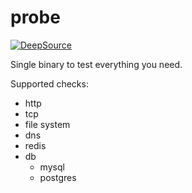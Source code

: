 # probe
[![DeepSource](https://deepsource.io/gh/IMMORTALxJO/ready.svg/?label=active+issues&show_trend=true&token=SaCVhzg7Sci39dpzTEGdpLsS)](https://deepsource.io/gh/IMMORTALxJO/ready/?ref=repository-badge)

Single binary to test everything you need.

Supported checks:
- http
- tcp
- file system
- dns
- redis
- db
  - mysql
  - postgres